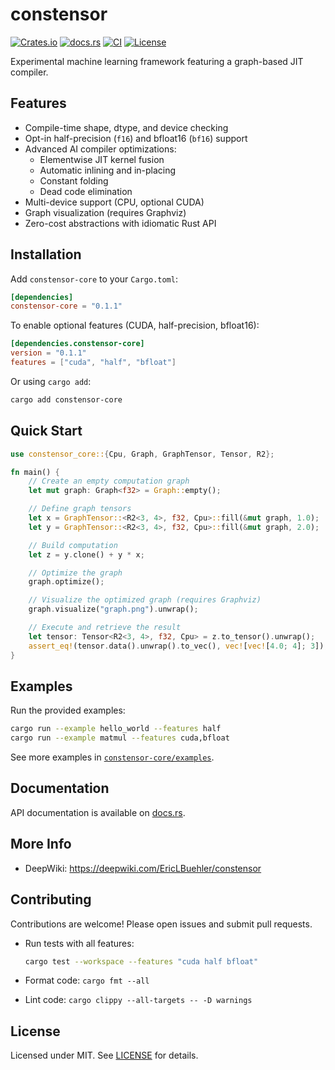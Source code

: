 # constensor

[![Crates.io](https://img.shields.io/crates/v/constensor-core.svg)](https://crates.io/crates/constensor-core) [![docs.rs](https://docs.rs/constensor-core/badge.svg)](https://docs.rs/constensor-core) [![CI](https://github.com/EricLBuehler/constensor/actions/workflows/ci.yml/badge.svg)](https://github.com/EricLBuehler/constensor/actions) [![License](https://img.shields.io/badge/license-MIT%20OR%20Apache--2.0-blue.svg)](LICENSE)

Experimental machine learning framework featuring a graph-based JIT compiler.

## Features

- Compile-time shape, dtype, and device checking
- Opt-in half-precision (`f16`) and bfloat16 (`bf16`) support
- Advanced AI compiler optimizations:
  - Elementwise JIT kernel fusion
  - Automatic inlining and in-placing
  - Constant folding
  - Dead code elimination
- Multi-device support (CPU, optional CUDA)
- Graph visualization (requires Graphviz)
- Zero-cost abstractions with idiomatic Rust API

## Installation

Add `constensor-core` to your `Cargo.toml`:

```toml
[dependencies]
constensor-core = "0.1.1"
```

To enable optional features (CUDA, half-precision, bfloat16):

```toml
[dependencies.constensor-core]
version = "0.1.1"
features = ["cuda", "half", "bfloat"]
```

Or using `cargo add`:

```bash
cargo add constensor-core
```

## Quick Start

```rust
use constensor_core::{Cpu, Graph, GraphTensor, Tensor, R2};

fn main() {
    // Create an empty computation graph
    let mut graph: Graph<f32> = Graph::empty();

    // Define graph tensors
    let x = GraphTensor::<R2<3, 4>, f32, Cpu>::fill(&mut graph, 1.0);
    let y = GraphTensor::<R2<3, 4>, f32, Cpu>::fill(&mut graph, 2.0);

    // Build computation
    let z = y.clone() + y * x;

    // Optimize the graph
    graph.optimize();

    // Visualize the optimized graph (requires Graphviz)
    graph.visualize("graph.png").unwrap();

    // Execute and retrieve the result
    let tensor: Tensor<R2<3, 4>, f32, Cpu> = z.to_tensor().unwrap();
    assert_eq!(tensor.data().unwrap().to_vec(), vec![vec![4.0; 4]; 3]);
}
```

## Examples

Run the provided examples:

```bash
cargo run --example hello_world --features half
cargo run --example matmul --features cuda,bfloat
```

See more examples in [`constensor-core/examples`](constensor-core/examples).

## Documentation

API documentation is available on [docs.rs](https://docs.rs/constensor-core).

## More Info

- DeepWiki: https://deepwiki.com/EricLBuehler/constensor

## Contributing

Contributions are welcome! Please open issues and submit pull requests.

- Run tests with all features:

  ```bash
  cargo test --workspace --features "cuda half bfloat"
  ```

- Format code: `cargo fmt --all`
- Lint code: `cargo clippy --all-targets -- -D warnings`

## License

Licensed under MIT. See [LICENSE](LICENSE) for details.
